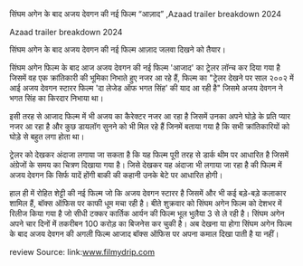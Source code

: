 सिंघम अगेन के बाद अजय देवगन की नई फिल्म “आज़ाद” ,Azaad trailer breakdown 2024


Azaad trailer breakdown 2024

सिंघम अगेन के बाद अजय देवगन की नई फिल्म आज़ाद जलवा दिखने को तैयार।




सिंघम अगेन फिल्म के बाद आज अजय देवगन की नई फिल्म 'आजाद' का ट्रेलर लॉन्च कर दिया गया है जिसमें वह एक क्रांतिकारी की भूमिका निभाते हुए नजर आ रहे हैं,
फिल्म का "ट्रेलर देखने पर साल २००२ में आई अजय देवगन स्टारर फिल्म 'दा लेजेड ऑफ भगत सिंह' की याद आ रही है" जिसमे अजय देवगन ने भगत सिंह का किरदार निभाया था।

इसी तरह से आजाद फिल्म में भी अजय का कैरेक्टर नजर आ रहा है जिसमें उनका अपने घोड़े के प्रति प्यार नजर आ रहा है और कुछ डायलॉग सुनने को भी मिल रहे हैं जिनमें बताया गया है कि सभी क्रांतिकारियों को घोड़े से बहुत लगा होता था।

ट्रेलर को देखकर अंदाजा लगाया जा सकता है कि यह फिल्म पूरी तरह से डार्क थीम पर आधारित है जिसमें अंग्रेजों के समय का चित्रण दिखाया गया है।
जिसे देखकर यह अंदाजा भी लगाया जा रहा है की फिल्म में अजय देवगन कि सिर्फ यादें होंगी बाकी की कहानी उनके बेटे पर आधारित होगी।

हाल ही में रोहित शेट्टी की नई फिल्म जो कि अजय देवगन स्टारर है जिसमें और भी कई बड़े-बड़े कलाकार शामिल हैं, बॉक्स ऑफिस पर काफी धूम मचा रही है। बीते शुक्रवार को सिंघम अगेन फिल्म को देशभर में रिलीज किया गया है जो सीधी टक्कर कार्तिक आर्यन की फिल्म भूल भुलैया 3 से ले रही है।
सिंघम अगेन अपने चार दिनों में तकरीबन 100 करोड़ का बिजनेस कर चुकी है। अब देखना या होगा सिंघम अगेन फिल्म के बाद अजय देवगन की अगली फिल्म आजाद बॉक्स ऑफिस पर अपना कमाल दिखा पाती है या नहीं।



review Source: link:www.filmydrip.com
